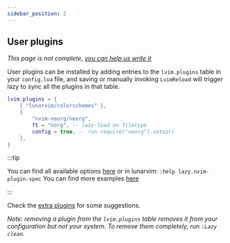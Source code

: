 ```yaml
---
sidebar_position: 2
---
```


## User plugins

_This page is not complete, [you can help us write it](https://github.com/LunarVim/lunarvim.org/issues/352)_

User plugins can be installed by adding entries to the `lvim.plugins` table in your `config.lua` file,
and saving or manually invoking `LvimReload` will trigger lazy to sync all the plugins in that table.

```lua
lvim.plugins = {
	{ "lunarvim/colorschemes" },
	{
		"nvim-neorg/neorg",
		ft = "norg", -- lazy-load on filetype
		config = true, -- run require("neorg").setup()
	},
}
```

:::tip

You can find all available options [here](https://github.com/folke/lazy.nvim#-plugin-spec) or in lunarvim: `:help lazy.nvim-plugin-spec`
You can find more examples [here](https://github.com/folke/lazy.nvim#examples)

:::

Check the [extra plugins](./example-configurations.md) for some suggestions.

_Note: removing a plugin from the `lvim.plugins` table removes it from your configuration but not your system. To remove them completely, run `:Lazy clean`._
